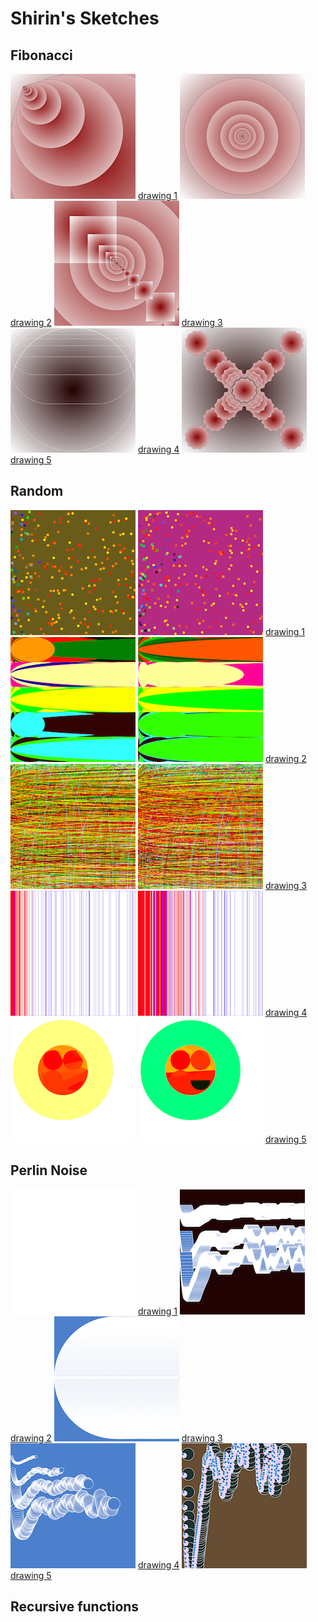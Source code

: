 # Shirin's Sketches

## Fibonacci
![drawing 1](Shirin/plotdevice/output1.png)
[drawing 1](Shirin/plotdevice/drawing1.pv)
![drawing 2](Shirin/plotdevice/output2.png)
[drawing 2](Shirin/plotdevice/drawing2.pv)
![drawing 3](Shirin/plotdevice/output3.png)
[drawing 3](Shirin/plotdevice/drawing3.pv)
![drawing 4](Shirin/plotdevice/output4.png)
[drawing 4](Shirin/plotdevice/drawing4.pv)
![drawing 5](Shirin/plotdevice/output5.png)
[drawing 5](Shirin/plotdevice/drawing5.pv)
## Random
![drawing 1](Shirin/random/1.png)
![drawing 1](Shirin/random/1.2.png)
[drawing 1](Shirin/random/1.pv)<br/>
![drawing 2](Shirin/random/2.png)
![drawing 2](Shirin/random/2.2.png)
[drawing 2](Shirin/random/2.pv)<br/>
![drawing 3](Shirin/random/3.png)
![drawing 3](Shirin/random/3.2.png)
[drawing 3](Shirin/random/3.pv)<br/>
![drawing 4](Shirin/random/4.png)
![drawing 4](Shirin/random/4.2.png)
[drawing 4](Shirin/random/4.pv)<br/>
![drawing 5](Shirin/random/5.png)
![drawing 5](Shirin/random/5.2.png)
[drawing 5](Shirin/random/5.pv)

## Perlin Noise
![drawing 1](Shirin/noise/1.gif)
[drawing 1](Shirin/noise/drawing1.pv)
![drawing 2](Shirin/noise/2.png)
[drawing 2](Shirin/noise/drawing2.pv)
![drawing 3](Shirin/noise/3.png)
[drawing 3](Shirin/noise/drawing3.pv)
![drawing 4](Shirin/noise/4.png)
[drawing 4](Shirin/noise/drawing4.pv)
![drawing 5](Shirin/noise/5.png)
[drawing 5](Shirin/noise/drawing5.pv)

## Recursive functions
            
